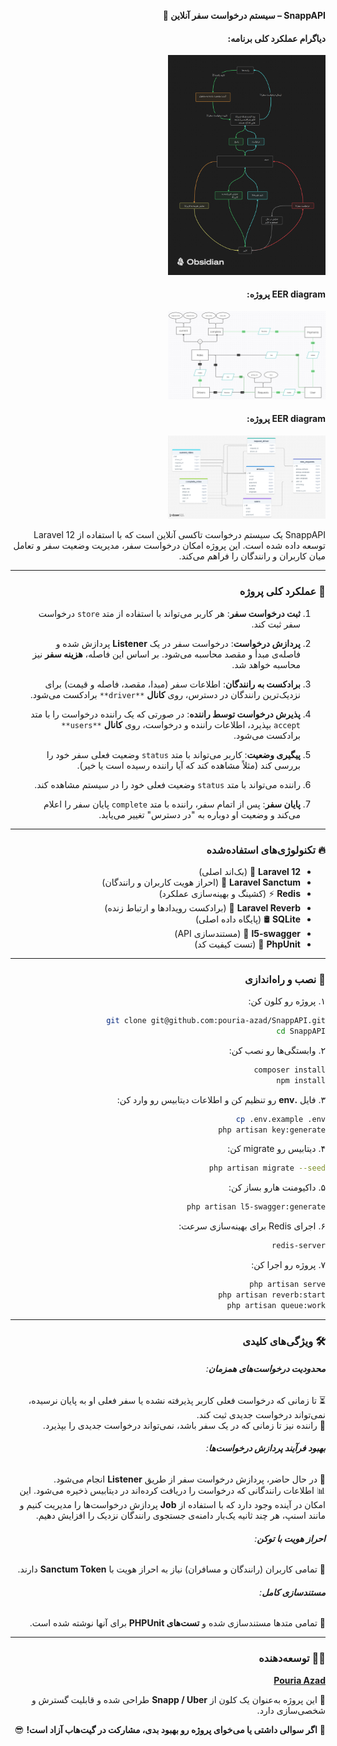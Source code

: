 <div style="direction: rtl">

**SnappAPI – سیستم درخواست سفر آنلاین 🚖**  

#### دیاگرام عملکرد کلی برنامه:
<img src="./Snap Clone.png" alt="SnappAPI" style="width:50%">

#### EER diagram پروژه:
<img src="./eer Diagram.png" alt="EER diagram" style="width:50%">

#### EER diagram پروژه:
<img src="./drawSQL.png" alt="EER diagram" style="width:50%">

SnappAPI یک سیستم درخواست تاکسی آنلاین است که با استفاده از Laravel 12 توسعه داده شده است. این پروژه امکان درخواست سفر، مدیریت وضعیت سفر و تعامل میان کاربران و رانندگان را فراهم می‌کند.

---

### 📌 **عملکرد کلی پروژه**  
1. **ثبت درخواست سفر**: هر کاربر می‌تواند با استفاده از متد `store` درخواست سفر ثبت کند.

2. **پردازش درخواست**: درخواست سفر در یک **Listener** پردازش شده و فاصله‌ی مبدأ و مقصد محاسبه می‌شود. بر اساس این فاصله، **هزینه سفر** نیز محاسبه خواهد شد.

3. **برادکست به رانندگان**: اطلاعات سفر (مبدا، مقصد، فاصله و قیمت) برای نزدیک‌ترین رانندگان در دسترس، روی **کانال** `**driver**` برادکست می‌شود.

4. **پذیرش درخواست توسط راننده**: در صورتی که یک راننده درخواست را با متد `accept` بپذیرد، اطلاعات راننده و درخواست، روی **کانال** `**users**` برادکست می‌شود.

5. **پیگیری وضعیت**: کاربر می‌تواند با متد `status` وضعیت فعلی سفر خود را بررسی کند (مثلاً مشاهده کند که آیا راننده رسیده است یا خیر).
6. راننده می‌تواند با متد `status` وضعیت فعلی خود را در سیستم مشاهده کند.

7. **پایان سفر**: پس از اتمام سفر، راننده با متد `complete` پایان سفر را اعلام می‌کند و وضعیت او دوباره به "در دسترس" تغییر می‌یابد.

---

### 🔥 **تکنولوژی‌های استفاده‌شده**
- **Laravel 12** 🚀 (بک‌اند اصلی)
- **Laravel Sanctum** 🔐 (احراز هویت کاربران و رانندگان)
- **Redis** ⚡ (کشینگ و بهینه‌سازی عملکرد)
- **Laravel Reverb** 📡 (برادکست رویدادها و ارتباط زنده)
- **SQLite** 🛢 (پایگاه داده اصلی)
- **l5-swagger** 📜 (مستندسازی API)
- **PhpUnit** 🧪 (تست کیفیت کد)

---

### 🔧 نصب و راه‌اندازی  
۱. پروژه رو کلون کن:  
```bash
git clone git@github.com:pouria-azad/SnappAPI.git
cd SnappAPI
```
۲. وابستگی‌ها رو نصب کن:  
```bash
composer install
npm install
```
۳. فایل **.env** رو تنظیم کن و اطلاعات دیتابیس رو وارد کن:  
```bash
cp .env.example .env
php artisan key:generate
```
۴. دیتابیس رو migrate کن:  
```bash
php artisan migrate --seed
```

۵. داکیومنت هارو بساز کن:  
```bash
php artisan l5-swagger:generate
```

۶. اجرای Redis برای بهینه‌سازی سرعت:

```bash
redis-server
```

۷. پروژه رو اجرا کن:  
```bash
php artisan serve
php artisan reverb:start
php artisan queue:work
```
---
### 🛠 **ویژگی‌های کلیدی**

###### **محدودیت درخواست‌های همزمان**:  
⏳ تا زمانی که درخواست فعلی کاربر پذیرفته نشده یا سفر فعلی او به پایان نرسیده، نمی‌تواند درخواست جدیدی ثبت کند.  
🚗 راننده نیز تا زمانی که در یک سفر باشد، نمی‌تواند درخواست جدیدی را بپذیرد.

###### **بهبود فرآیند پردازش درخواست‌ها**:  
🔄 در حال حاضر، پردازش درخواست سفر از طریق **Listener** انجام می‌شود.  
📊 اطلاعات رانندگانی که درخواست را دریافت کرده‌اند در دیتابیس ذخیره می‌شود. این امکان در آینده وجود دارد که با استفاده از **Job** پردازش درخواست‌ها را مدیریت کنیم و مانند اسنپ، هر چند ثانیه یک‌بار دامنه‌ی جستجوی رانندگان نزدیک را افزایش دهیم.

###### **احراز هویت با توکن**:  
🔑 تمامی کاربران (رانندگان و مسافران) نیاز به احراز هویت با **Sanctum Token** دارند.

###### **مستندسازی کامل**:  
📜 تمامی متدها مستند‌سازی شده و **تست‌های PHPUnit** برای آنها نوشته شده است.

---

### 👨‍💻 **توسعه‌دهنده**  
[**Pouria Azad**](https://www.linkedin.com/in/pouria-azad)  


📌 این پروژه به‌عنوان یک کلون از **Snapp / Uber** طراحی شده و قابلیت گسترش و شخصی‌سازی دارد.

🚀 **اگر سوالی داشتی یا می‌خوای پروژه رو بهبود بدی، مشارکت در گیت‌هاب آزاد است!** 😎
</div>

